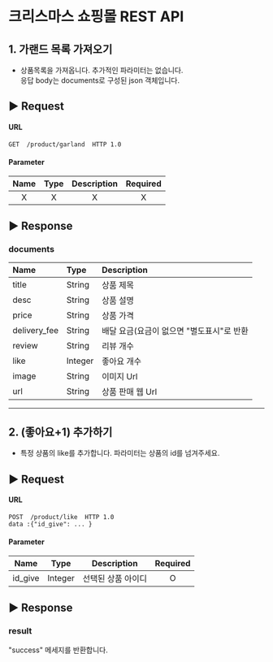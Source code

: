 # 크리스마스 쇼핑몰 REST API

## 1. 가랜드 목록 가져오기
- 상품목록을 가져옵니다. 추가적인 파라미터는 없습니다.<br>
응답 body는 documents로 구성된 json 객체입니다.
## ▶ Request

#### URL

```
GET  /product/garland  HTTP 1.0
```

#### Parameter

| Name | Type | Description | Required |
| :----: | :----: | :-----------: | :--------: |
|  X  |  X  |      X      |    X    |

## ▶ Response
### documents

|     Name     |  Type  | Description              |
|:------------|:------|:-------------------------|
|    title     | String | 상품 제목                    |
|     desc     | String | 상품 설명                    |
|    price     | String | 상품 가격                    |
| delivery_fee | String | 배달 요금(요금이 없으면 "별도표시"로 반환 |
|    review    | String | 리뷰 개수                    |
|     like     | Integer | 좋아요 개수                   |
|    image     | String | 이미지 Url                  |
|     url      | String | 상품 판매 웹 Url              |

---

## 2. (좋아요+1) 추가하기
- 특정 상품의 like를 추가합니다. 파라미터는 상품의 id를 넘겨주세요.
## ▶ Request

#### URL

```
POST  /product/like  HTTP 1.0
data :{"id_give": ... }
```

#### Parameter

| Name | Type | Description | Required |
|:----:|:----:|:-----------:|:--------:|
|  id_give  |   Integer   | 선택된 상품 아이디 |    O     |

## ▶ Response
### result
"success" 메세지를 반환합니다.

